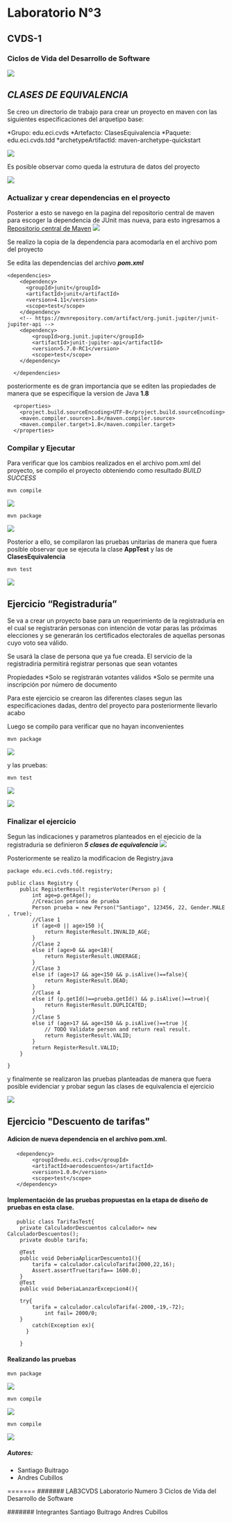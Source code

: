 # **Laboratorio N°3**
## **CVDS-1**
### **Ciclos de Vida del Desarrollo de Software**

![](https://github.com/DonSantiagoS/LAB2CVDS/blob/master/Imagenes/Logo.png)


## **_CLASES DE EQUIVALENCIA_**


Se creo un directorio de trabajo para crear un proyecto en maven con las siguientes especificaciones del arquetipo base:

*Grupo: edu.eci.cvds
*Artefacto: ClasesEquivalencia
*Paquete: edu.eci.cvds.tdd
*archetypeArtifactId: maven-archetype-quickstart

![](https://github.com/DonSantiagoS/LAB3CVDS/blob/master/Imagenes/Evidencia1.PNG)

Es posible observar como queda la estrutura de datos del proyecto

![](https://github.com/DonSantiagoS/LAB3CVDS/blob/master/Imagenes/Evidencia2.PNG)

### **Actualizar y crear dependencias en el proyecto**

Posterior a esto se navego en la pagina del repositorio central de maven para escoger la dependencia de JUnit mas nueva, para esto ingresamos a [Repositorio central de Maven][1]
![](https://github.com/DonSantiagoS/LAB3CVDS/blob/master/Imagenes/Evidencia3.PNG)

Se realizo la copia de la dependencia para acomodarla en el archivo pom del proyecto

Se edita las dependencias del archivo **_pom.xml_**
```
<dependencies>
    <dependency>
      <groupId>junit</groupId>
      <artifactId>junit</artifactId>
      <version>4.11</version>
      <scope>test</scope>
    </dependency>
	<!-- https://mvnrepository.com/artifact/org.junit.jupiter/junit-jupiter-api -->
	<dependency>
		<groupId>org.junit.jupiter</groupId>
		<artifactId>junit-jupiter-api</artifactId>
		<version>5.7.0-RC1</version>
		<scope>test</scope>
	</dependency>

  </dependencies>
```

posteriormente es de gran importancia que se editen las propiedades de manera que se especifique la version de Java **1.8**

```
  <properties>
    <project.build.sourceEncoding>UTF-8</project.build.sourceEncoding>
    <maven.compiler.source>1.8</maven.compiler.source>
    <maven.compiler.target>1.8</maven.compiler.target>
  </properties>
```
### **Compilar y Ejecutar**

Para verificar que los cambios realizados en el archivo pom.xml del proyecto, se compilo el proyecto obteniendo como resultado *BUILD SUCCESS*
```
mvn compile
```
![](https://github.com/DonSantiagoS/LAB3CVDS/blob/master/Imagenes/Evidencia4.PNG)

```
mvn package
```

![](https://github.com/DonSantiagoS/LAB3CVDS/blob/master/Imagenes/Evidencia5.PNG)


Posterior a ello, se compilaron las pruebas unitarias de manera que fuera posible observar que se ejecuta la clase **AppTest** y las de **ClasesEquivalencia**
```
mvn test
```

![](https://github.com/DonSantiagoS/LAB3CVDS/blob/master/Imagenes/Evidencia6.PNG)

## **Ejercicio “Registraduría”**

Se va a crear un proyecto base para un requerimiento de la registraduría en el cual se registrarán personas con intención de votar paras las próximas elecciones y se generarán los certificados electorales de aquellas personas cuyo voto sea válido.

Se usará la clase de persona que ya fue creada. El servicio de la registradiría permitirá registrar personas que sean votantes

Propiedades
*Solo se registrarán votantes válidos
*Solo se permite una inscripción por número de documento

Para este ejercicio se crearon las diferentes clases segun las especificaciones dadas, dentro del proyecto para posteriormente llevarlo acabo

Luego se compilo para verificar que no hayan inconvenientes

```
mvn package
```

![](https://github.com/DonSantiagoS/LAB3CVDS/blob/master/Imagenes/Evidencia7.PNG)

y las pruebas:

```
mvn test
```

![](https://github.com/DonSantiagoS/LAB3CVDS/blob/master/Imagenes/Evidencia8.PNG)


![](https://github.com/DonSantiagoS/LAB3CVDS/blob/master/Imagenes/Evidencia9.PNG)
### **Finalizar el ejercicio**

Segun las indicaciones y parametros planteados en el ejecicio de la registraduria se definieron **_5 clases de equivalencia_**
![](https://github.com/DonSantiagoS/LAB3CVDS/blob/master/Imagenes/equivalencias.PNG)

Posteriormente se realizo la modificacion de Registry.java

```
package edu.eci.cvds.tdd.registry;

public class Registry {
    public RegisterResult registerVoter(Person p) {
		int age=p.getAge();
		//Creacion persona de prueba
		Person prueba = new Person("Santiago", 123456, 22, Gender.MALE , true);
		//Clase 1
		if (age<0 || age>150 ){
			return RegisterResult.INVALID_AGE;
		}
		//Clase 2
		else if (age>0 && age<18){
			return RegisterResult.UNDERAGE;
		}
		//Clase 3
		else if (age>17 && age<150 && p.isAlive()==false){
			return RegisterResult.DEAD;
		}
		//Clase 4
		else if (p.getId()==prueba.getId() && p.isAlive()==true){
			return RegisterResult.DUPLICATED;
		}
		//Clase 5
		else if (age>17 && age<150 && p.isAlive()==true ){
			// TODO Validate person and return real result.
			return RegisterResult.VALID;
		}
		return RegisterResult.VALID;
    }
	
}
```

y finalmente se realizaron las pruebas planteadas de manera que fuera posible evidenciar y probar segun las clases de equivalencia el ejercicio

![](https://github.com/DonSantiagoS/LAB3CVDS/blob/master/Imagenes/tests.PNG)

## **Ejercicio "Descuento de tarifas"**

#### Adicion de nueva dependencia en el archivo pom.xml.

```
   <dependency>
		<groupId>edu.eci.cvds</groupId>
		<artifactId>aerodescuentos</artifactId>
		<version>1.0.0</version>
		<scope>test</scope>
   </dependency>
```
#### Implementación de las pruebas propuestas en la etapa de diseño de pruebas en esta clase. 

```
   public class TarifasTest{
	private CalculadorDescuentos calculador= new CalculadorDescuentos();
	private double tarifa;
	
    @Test
    public void DeberiaAplicarDescuento1(){
        tarifa = calculador.calculoTarifa(2000,22,16);
        Assert.assertTrue(tarifa== 1600.0);
    }
    @Test
    public void DeberiaLanzarExcepcion4(){
        
	try{
		tarifa = calculador.calculoTarifa(-2000,-19,-72);
         	int fail= 2000/0;
	}
        catch(Exception ex){
	  }
      
    }

```
#### Realizando las pruebas
```
mvn package
```
![](https://github.com/DonSantiagoS/LAB3CVDS/blob/master/Imagenes/Tarifatest.PNG)


```
mvn compile
```
![](https://github.com/DonSantiagoS/LAB3CVDS/blob/master/Imagenes/tarifatestmvncompile.PNG)


```
mvn compile
```
![](https://github.com/DonSantiagoS/LAB3CVDS/blob/master/Imagenes/tarifatestmvntest.PNG)


##### Autores:
 * Santiago Buitrago
 * Andres Cubillos

[1]:https://mvnrepository.com/

=======
####### LAB3CVDS
Laboratorio Numero 3 Ciclos de Vida del Desarrollo de Software

####### Integrantes 
Santiago Buitrago 
Andres Cubillos

